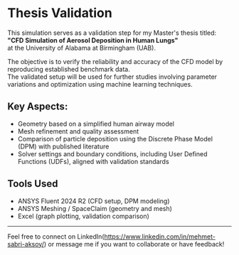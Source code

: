# Thesis Validation

This simulation serves as a validation step for my Master's thesis titled:  
**"CFD Simulation of Aerosol Deposition in Human Lungs"**  
at the University of Alabama at Birmingham (UAB).

The objective is to verify the reliability and accuracy of the CFD model by reproducing established benchmark data.  
The validated setup will be used for further studies involving parameter variations and optimization using machine learning techniques.


## Key Aspects:

- Geometry based on a simplified human airway model
- Mesh refinement and quality assessment
- Comparison of particle deposition using the Discrete Phase Model (DPM) with published literature
- Solver settings and boundary conditions, including User Defined Functions (UDFs), aligned with validation standards



## Tools Used

- ANSYS Fluent 2024 R2 (CFD setup, DPM modeling)
- ANSYS Meshing / SpaceClaim (geometry and mesh)
- Excel (graph plotting, validation comparison)

---

Feel free to connect on LinkedIn(https://www.linkedin.com/in/mehmet-sabri-aksoy/) or message me if you want to collaborate or have feedback!

